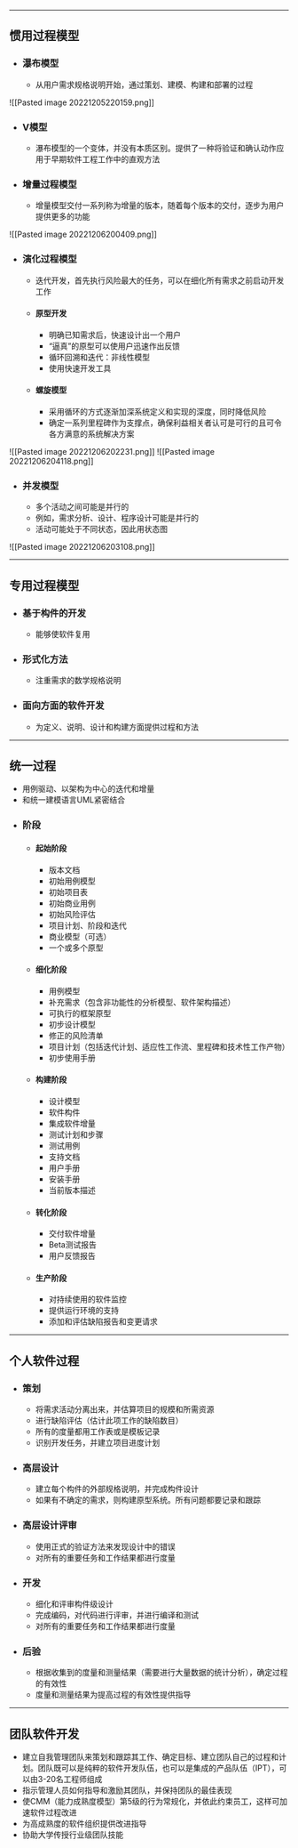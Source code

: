 -----
## 惯用过程模型
- ### 瀑布模型
	- 从用户需求规格说明开始，通过策划、建模、构建和部署的过程
	
![[Pasted image 20221205220159.png]]
- ### V模型
	- 瀑布模型的一个变体，并没有本质区别。提供了一种将验证和确认动作应用于早期软件工程工作中的直观方法
- ### 增量过程模型
	- 增量模型交付一系列称为增量的版本，随着每个版本的交付，逐步为用户提供更多的功能

![[Pasted image 20221206200409.png]]
- ### 演化过程模型
	- 迭代开发，首先执行风险最大的任务，可以在细化所有需求之前启动开发工作
	- #### 原型开发
		- 明确已知需求后，快速设计出一个用户
		- “逼真”的原型可以使用户迅速作出反馈
		- 循环回溯和迭代：非线性模型
		- 使用快速开发工具
	 - #### 螺旋模型
		 - 采用循环的方式逐渐加深系统定义和实现的深度，同时降低风险
		 - 确定一系列里程碑作为支撑点，确保利益相关者认可是可行的且可令各方满意的系统解决方案

![[Pasted image 20221206202231.png]]
![[Pasted image 20221206204118.png]]
- ### 并发模型
	- 多个活动之间可能是并行的
	- 例如，需求分析、设计、程序设计可能是并行的
	- 活动可能处于不同状态，因此用状态图

![[Pasted image 20221206203108.png]]

----

## 专用过程模型
- ### 基于构件的开发
	- 能够使软件复用
- ### 形式化方法
	- 注重需求的数学规格说明
- ### 面向方面的软件开发
	- 为定义、说明、设计和构建方面提供过程和方法

----
## 统一过程
- 用例驱动、以架构为中心的迭代和增量
- 和统一建模语言UML紧密结合
- ### 阶段
	- #### 起始阶段
		- 版本文档
		- 初始用例模型
		- 初始项目表
		- 初始商业用例
		- 初始风险评估
		- 项目计划、阶段和迭代
		- 商业模型（可选）
		- 一个或多个原型
	- #### 细化阶段
		- 用例模型
		- 补充需求（包含非功能性的分析模型、软件架构描述）
		- 可执行的框架原型
		- 初步设计模型
		- 修正的风险清单
		- 项目计划（包括迭代计划、适应性工作流、里程碑和技术性工作产物）
		- 初步使用手册
	 - #### 构建阶段
		 - 设计模型
		 - 软件构件
		 - 集成软件增量
		 - 测试计划和步骤
		 - 测试用例
		 - 支持文档
		 - 用户手册
		 - 安装手册
		 - 当前版本描述
	 - #### 转化阶段
		 - 交付软件增量
		 - Beta测试报告
		 - 用户反馈报告
	 - #### 生产阶段
		 - 对持续使用的软件监控
		 - 提供运行环境的支持
		 - 添加和评估缺陷报告和变更请求

-----
## 个人软件过程
- ### 策划
	- 将需求活动分离出来，并估算项目的规模和所需资源
	- 进行缺陷评估（估计此项工作的缺陷数目）
	- 所有的度量都用工作表或是模板记录
	- 识别开发任务，并建立项目进度计划
- ### 高层设计
	- 建立每个构件的外部规格说明，并完成构件设计
	- 如果有不确定的需求，则构建原型系统。所有问题都要记录和跟踪
- ### 高层设计评审
	- 使用正式的验证方法来发现设计中的错误
	- 对所有的重要任务和工作结果都进行度量
- ### 开发
	- 细化和评审构件级设计
	- 完成编码，对代码进行评审，并进行编译和测试
	- 对所有的重要任务和工作结果都进行度量
- ### 后验
	- 根据收集到的度量和测量结果（需要进行大量数据的统计分析），确定过程的有效性
	- 度量和测量结果为提高过程的有效性提供指导

---
## 团队软件开发
- 建立自我管理团队来策划和跟踪其工作、确定目标、建立团队自己的过程和计划。团队既可以是纯粹的软件开发队伍，也可以是集成的产品队伍（IPT），可以由3-20名工程师组成
- 指示管理人员如何指导和激励其团队，并保持团队的最佳表现
- 使CMM（能力成熟度模型）第5级的行为常规化，并依此约束员工，这样可加速软件过程改进
- 为高成熟度的软件组织提供改进指导
- 协助大学传授行业级团队技能